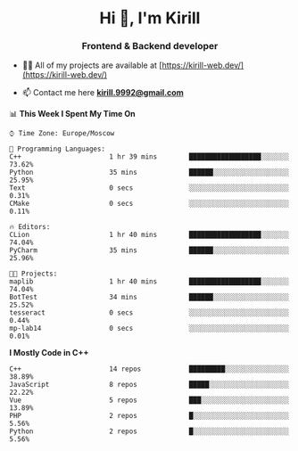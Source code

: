<h1 align="center">Hi 👋, I'm Kirill</h1>
<h3 align="center">Frontend & Backend developer</h3>

- 👨‍💻 All of my projects are available at [https://kirill-web.dev/](https://kirill-web.dev/)

- 📫 Contact me here **kirill.9992@gmail.com**











<!--START_SECTION:waka-->
📊 **This Week I Spent My Time On** 

```text
⌚︎ Time Zone: Europe/Moscow

💬 Programming Languages: 
C++                      1 hr 39 mins        ██████████████████░░░░░░░   73.62% 
Python                   35 mins             ██████░░░░░░░░░░░░░░░░░░░   25.95% 
Text                     0 secs              ░░░░░░░░░░░░░░░░░░░░░░░░░   0.31% 
CMake                    0 secs              ░░░░░░░░░░░░░░░░░░░░░░░░░   0.11%

🔥 Editors: 
CLion                    1 hr 40 mins        ██████████████████░░░░░░░   74.04% 
PyCharm                  35 mins             ██████░░░░░░░░░░░░░░░░░░░   25.96%

🐱‍💻 Projects: 
maplib                   1 hr 40 mins        ██████████████████░░░░░░░   74.04% 
BotTest                  34 mins             ██████░░░░░░░░░░░░░░░░░░░   25.52% 
tesseract                0 secs              ░░░░░░░░░░░░░░░░░░░░░░░░░   0.44% 
mp-lab14                 0 secs              ░░░░░░░░░░░░░░░░░░░░░░░░░   0.01%

```

**I Mostly Code in C++** 

```text
C++                      14 repos            █████████░░░░░░░░░░░░░░░░   38.89% 
JavaScript               8 repos             █████░░░░░░░░░░░░░░░░░░░░   22.22% 
Vue                      5 repos             ███░░░░░░░░░░░░░░░░░░░░░░   13.89% 
PHP                      2 repos             █░░░░░░░░░░░░░░░░░░░░░░░░   5.56% 
Python                   2 repos             █░░░░░░░░░░░░░░░░░░░░░░░░   5.56%

```



<!--END_SECTION:waka-->
